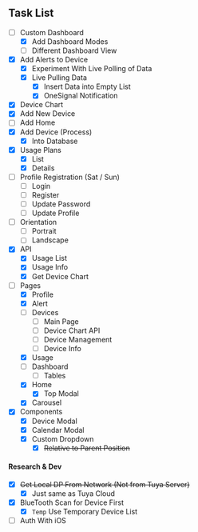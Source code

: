 ## Task List
- [ ] Custom Dashboard
  - [x] Add Dashboard Modes
  - [ ] Different Dashboard View
- [x] Add Alerts to Device
  - [x] Experiment With Live Polling of Data
  - [x] Live Pulling Data
    - [x] Insert Data into Empty List
    - [x] OneSignal Notification
- [x] Device Chart
- [x] Add New Device
- [ ] Add Home
- [x] Add Device (Process)
  - [x] Into Database
- [x] Usage Plans
  - [x] List
  - [x] Details
- [ ] Profile Registration (Sat / Sun)
  - [ ] Login
  - [ ] Register
  - [ ] Update Password
  - [ ] Update Profile

- [ ] Orientation
  - [ ] Portrait
  - [ ] Landscape

- [x] API
  - [x] Usage List
  - [x] Usage Info
  - [x] Get Device Chart

- [ ] Pages
  - [x] Profile
  - [x] Alert
  - [ ] Devices
    - [ ] Main Page
    - [ ] Device Chart API
    - [ ] Device Management
    - [ ] Device Info
  - [x] Usage
  - [ ] Dashboard
    - [ ] Tables
  - [x] Home
    - [x] Top Modal
  - [x] Carousel

- [x] Components
  - [x] Device Modal
  - [x] Calendar Modal
  - [x] Custom Dropdown
    - [x] ~~Relative to Parent Position~~

#### Research & Dev
- [x] ~~Get Local DP From Network (Not from Tuya Server)~~
  - [x] Just same as Tuya Cloud
- [x] BlueTooth Scan for Device First
  - [x] `Temp` Use Temporary Device List
- [ ] Auth With iOS